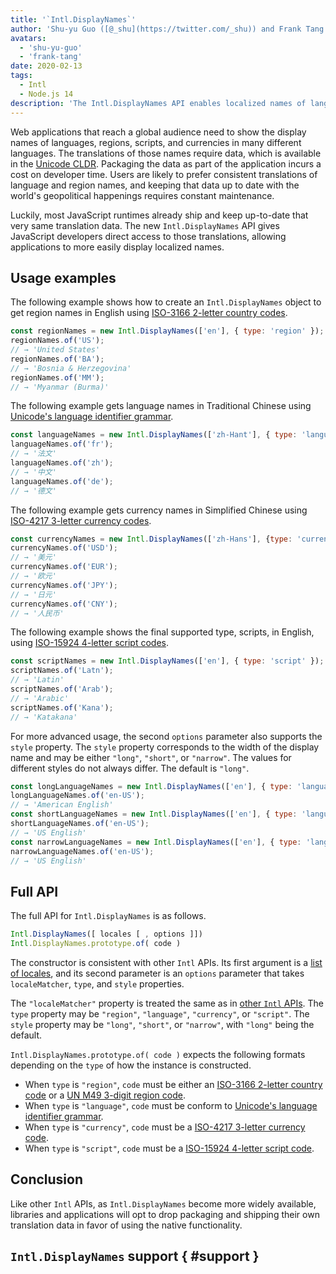 ```yaml
---
title: '`Intl.DisplayNames`'
author: 'Shu-yu Guo ([@_shu](https://twitter.com/_shu)) and Frank Tang'
avatars:
  - 'shu-yu-guo'
  - 'frank-tang'
date: 2020-02-13
tags:
  - Intl
  - Node.js 14
description: 'The Intl.DisplayNames API enables localized names of languages, regions, scripts, and currencies.'
---
```

Web applications that reach a global audience need to show the display names of languages, regions, scripts, and currencies in many different languages. The translations of those names require data, which is available in the [Unicode CLDR](http://cldr.unicode.org/translation/). Packaging the data as part of the application incurs a cost on developer time. Users are likely to prefer consistent translations of language and region names, and keeping that data up to date with the world's geopolitical happenings requires constant maintenance.

Luckily, most JavaScript runtimes already ship and keep up-to-date that very same translation data. The new `Intl.DisplayNames` API gives JavaScript developers direct access to those translations, allowing applications to more easily display localized names.

## Usage examples

The following example shows how to create an `Intl.DisplayNames` object to get region names in English using [ISO-3166 2-letter country codes](https://www.iso.org/iso-3166-country-codes.html).

```js
const regionNames = new Intl.DisplayNames(['en'], { type: 'region' });
regionNames.of('US');
// → 'United States'
regionNames.of('BA');
// → 'Bosnia & Herzegovina'
regionNames.of('MM');
// → 'Myanmar (Burma)'
```

The following example gets language names in Traditional Chinese using [Unicode's language identifier grammar](http://unicode.org/reports/tr35/#Unicode_language_identifier).

```js
const languageNames = new Intl.DisplayNames(['zh-Hant'], { type: 'language' });
languageNames.of('fr');
// → '法文'
languageNames.of('zh');
// → '中文'
languageNames.of('de');
// → '德文'
```

The following example gets currency names in Simplified Chinese using [ISO-4217 3-letter currency codes](https://www.iso.org/iso-4217-currency-codes.html).

```js
const currencyNames = new Intl.DisplayNames(['zh-Hans'], {type: 'currency'});
currencyNames.of('USD');
// → '美元'
currencyNames.of('EUR');
// → '欧元'
currencyNames.of('JPY');
// → '日元'
currencyNames.of('CNY');
// → '人民币'
```

The following example shows the final supported type, scripts, in English, using [ISO-15924 4-letter script codes](http://unicode.org/iso15924/iso15924-codes.html).

```js
const scriptNames = new Intl.DisplayNames(['en'], { type: 'script' });
scriptNames.of('Latn');
// → 'Latin'
scriptNames.of('Arab');
// → 'Arabic'
scriptNames.of('Kana');
// → 'Katakana'
```

For more advanced usage, the second `options` parameter also supports the `style` property. The `style` property corresponds to the width of the display name and may be either `"long"`, `"short"`, or `"narrow"`. The values for different styles do not always differ. The default is `"long"`.

```js
const longLanguageNames = new Intl.DisplayNames(['en'], { type: 'language' });
longLanguageNames.of('en-US');
// → 'American English'
const shortLanguageNames = new Intl.DisplayNames(['en'], { type: 'language', style: 'short' });
shortLanguageNames.of('en-US');
// → 'US English'
const narrowLanguageNames = new Intl.DisplayNames(['en'], { type: 'language', style: 'narrow' });
narrowLanguageNames.of('en-US');
// → 'US English'
```

## Full API

The full API for `Intl.DisplayNames` is as follows.

```js
Intl.DisplayNames([ locales [ , options ]])
Intl.DisplayNames.prototype.of( code )
```

The constructor is consistent with other `Intl` APIs. Its first argument is a [list of locales](https://developer.mozilla.org/en-US/docs/Web/JavaScript/Reference/Global_Objects/Intl#Locale_identification_and_negotiation), and its second parameter is an `options` parameter that takes `localeMatcher`, `type`, and `style` properties.

The `"localeMatcher"` property is treated the same as in [other `Intl` APIs](https://developer.mozilla.org/en-US/docs/Web/JavaScript/Reference/Global_Objects/Intl#Locale_identification_and_negotiation). The `type` property may be `"region"`, `"language"`, `"currency"`, or `"script"`. The `style` property may be `"long"`, `"short"`, or `"narrow"`, with `"long"` being the default.

`Intl.DisplayNames.prototype.of( code )` expects the following formats depending on the `type` of how the instance is constructed.

- When `type` is `"region"`, `code` must be either an [ISO-3166 2-letter country code](https://www.iso.org/iso-3166-country-codes.html) or a [UN M49 3-digit region code](https://unstats.un.org/unsd/methodology/m49/).
- When `type` is `"language"`, `code` must be conform to [Unicode's language identifier grammar](https://unicode.org/reports/tr35/#Unicode_language_identifier).
- When `type` is `"currency"`, `code` must be a [ISO-4217 3-letter currency code](https://www.iso.org/iso-4217-currency-codes.html).
- When `type` is `"script"`, `code` must be a [ISO-15924 4-letter script code](https://unicode.org/iso15924/iso15924-codes.html).

## Conclusion

Like other `Intl` APIs, as `Intl.DisplayNames` become more widely available, libraries and applications will opt to drop packaging and shipping their own translation data in favor of using the native functionality.

## `Intl.DisplayNames` support { #support }

<feature-support chrome="81 /blog/v8-release-81#intl.displaynames"
                 firefox="no"
                 safari="no"
                 babel="no"></feature-support>
